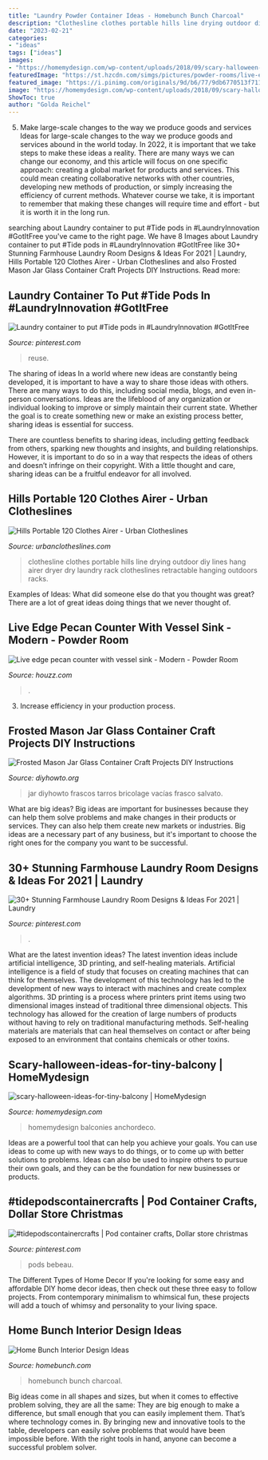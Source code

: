 ```yaml
---
title: "Laundry Powder Container Ideas - Homebunch Bunch Charcoal"
description: "Clothesline clothes portable hills line drying outdoor diy lines hang airer dryer dry laundry rack clotheslines retractable hanging outdoors racks"
date: "2023-02-21"
categories:
- "ideas"
tags: ["ideas"]
images:
- "https://homemydesign.com/wp-content/uploads/2018/09/scary-halloween-ideas-for-tiny-balcony-300x300.jpg"
featuredImage: "https://st.hzcdn.com/simgs/pictures/powder-rooms/live-edge-pecan-counter-with-vessel-sink-corker-designs-img~e1210b3d070d4c96_9-2010-1-13ac574.jpg"
featured_image: "https://i.pinimg.com/originals/9d/b6/77/9db6770513f7117f1db3fe69f4aefea1.jpg"
image: "https://homemydesign.com/wp-content/uploads/2018/09/scary-halloween-ideas-for-tiny-balcony-300x300.jpg"
ShowToc: true
author: "Golda Reichel"
---
```



5) Make large-scale changes to the way we produce goods and services
Ideas for large-scale changes to the way we produce goods and services abound in the world today. In 2022, it is important that we take steps to make these ideas a reality. There are many ways we can change our economy, and this article will focus on one specific approach: creating a global market for products and services. This could mean creating collaborative networks with other countries, developing new methods of production, or simply increasing the efficiency of current methods. Whatever course we take, it is important to remember that making these changes will require time and effort - but it is worth it in the long run.

	

		
searching about Laundry container to put #Tide pods in #LaundryInnovation #GotItFree you've came to the right page. We have 8 Images about Laundry container to put #Tide pods in #LaundryInnovation #GotItFree like 30+ Stunning Farmhouse Laundry Room Designs &amp; Ideas For 2021 | Laundry, Hills Portable 120 Clothes Airer - Urban Clotheslines and also Frosted Mason Jar Glass Container Craft Projects DIY Instructions. Read more:
		
    
## Laundry Container To Put #Tide Pods In #LaundryInnovation #GotItFree

<img loading=lazy src="https://i.pinimg.com/originals/9d/b6/77/9db6770513f7117f1db3fe69f4aefea1.jpg" onerror="this.onerror=null;this.src='https://tse4.mm.bing.net/th?id=OIP.gIB5CJIHIvboM-2t3KvM4gHaJ4&amp;pid=15.1';" alt="Laundry container to put #Tide pods in #LaundryInnovation #GotItFree">

_Source: pinterest.com_

>reuse. 

	

The sharing of ideas
In a world where new ideas are constantly being developed, it is important to have a way to share those ideas with others. There are many ways to do this, including social media, blogs, and even in-person conversations.
Ideas are the lifeblood of any organization or individual looking to improve or simply maintain their current state. Whether the goal is to create something new or make an existing process better, sharing ideas is essential for success.

There are countless benefits to sharing ideas, including getting feedback from others, sparking new thoughts and insights, and building relationships. However, it is important to do so in a way that respects the ideas of others and doesn’t infringe on their copyright. With a little thought and care, sharing ideas can be a fruitful endeavor for all involved.

    
## Hills Portable 120 Clothes Airer - Urban Clotheslines

<img loading=lazy src="https://urbanclotheslines.com/images/D/fd12001--3.jpg" onerror="this.onerror=null;this.src='https://tse4.mm.bing.net/th?id=OIP.QRJFeiwGjaYYq7KDkqUeQwHaJ4&amp;pid=15.1';" alt="Hills Portable 120 Clothes Airer - Urban Clotheslines">

_Source: urbanclotheslines.com_

>clothesline clothes portable hills line drying outdoor diy lines hang airer dryer dry laundry rack clotheslines retractable hanging outdoors racks. 

	

Examples of Ideas: What did someone else do that you thought was great?
There are a lot of great ideas doing things that we never thought of.

    
## Live Edge Pecan Counter With Vessel Sink - Modern - Powder Room

<img loading=lazy src="https://st.hzcdn.com/simgs/pictures/powder-rooms/live-edge-pecan-counter-with-vessel-sink-corker-designs-img~e1210b3d070d4c96_9-2010-1-13ac574.jpg" onerror="this.onerror=null;this.src='https://tse1.mm.bing.net/th?id=OIP._YcxXy8SIUNlYE6-6-QV7gHaKq&amp;pid=15.1';" alt="Live edge pecan counter with vessel sink - Modern - Powder Room">

_Source: houzz.com_

>. 

	

3. Increase efficiency in your production process.

    
## Frosted Mason Jar Glass Container Craft Projects DIY Instructions

<img loading=lazy src="https://www.diyhowto.org/wp-content/uploads/DIYHowto-Frosted-Mason-Jar-Glass-Container-Craft-Projects-DIY-Instructions-03.jpg" onerror="this.onerror=null;this.src='https://tse2.mm.bing.net/th?id=OIP.4zalf_U_pYJ2ye2ipnsVAwHaPl&amp;pid=15.1';" alt="Frosted Mason Jar Glass Container Craft Projects DIY Instructions">

_Source: diyhowto.org_

>jar diyhowto frascos tarros bricolage vacías frasco salvato. 

	

What are big ideas?
Big ideas are important for businesses because they can help them solve problems and make changes in their products or services. They can also help them create new markets or industries. Big ideas are a necessary part of any business, but it's important to choose the right ones for the company you want to be successful.

    
## 30+ Stunning Farmhouse Laundry Room Designs &amp; Ideas For 2021 | Laundry

<img loading=lazy src="https://i.pinimg.com/736x/2d/d5/5d/2dd55d5d0700717f53a70416fcc6a7c5.jpg" onerror="this.onerror=null;this.src='https://tse2.mm.bing.net/th?id=OIP.UInT75PnJzF5bkQywoyAvwHaIe&amp;pid=15.1';" alt="30+ Stunning Farmhouse Laundry Room Designs &amp; Ideas For 2021 | Laundry">

_Source: pinterest.com_

>. 

	

What are the latest invention ideas?
The latest invention ideas include artificial intelligence, 3D printing, and self-healing materials. Artificial intelligence is a field of study that focuses on creating machines that can think for themselves. The development of this technology has led to the development of new ways to interact with machines and create complex algorithms. 3D printing is a process where printers print items using two dimensional images instead of traditional three dimensional objects. This technology has allowed for the creation of large numbers of products without having to rely on traditional manufacturing methods. Self-healing materials are materials that can heal themselves on contact or after being exposed to an environment that contains chemicals or other toxins.

    
## Scary-halloween-ideas-for-tiny-balcony | HomeMydesign

<img loading=lazy src="https://homemydesign.com/wp-content/uploads/2018/09/scary-halloween-ideas-for-tiny-balcony-300x300.jpg" onerror="this.onerror=null;this.src='https://tse3.mm.bing.net/th?id=OIP.JBe02sgNIiSc7q78dfMn3gAAAA&amp;pid=15.1';" alt="scary-halloween-ideas-for-tiny-balcony | HomeMydesign">

_Source: homemydesign.com_

>homemydesign balconies anchordeco. 

	

Ideas are a powerful tool that can help you achieve your goals. You can use ideas to come up with new ways to do things, or to come up with better solutions to problems. Ideas can also be used to inspire others to pursue their own goals, and they can be the foundation for new businesses or products.

    
## #tidepodscontainercrafts | Pod Container Crafts, Dollar Store Christmas

<img loading=lazy src="https://i.pinimg.com/736x/8e/49/7b/8e497b9ab3721310f6ef1950fd5658fa.jpg" onerror="this.onerror=null;this.src='https://tse2.mm.bing.net/th?id=OIP.iMnc9etoFo5rduMxMA2GIQHaNK&amp;pid=15.1';" alt="#tidepodscontainercrafts | Pod container crafts, Dollar store christmas">

_Source: pinterest.com_

>pods bebeau. 

	

The Different Types of Home Decor
If you're looking for some easy and affordable DIY home decor ideas, then check out these three easy to follow projects. From contemporary minimalism to whimsical fun, these projects will add a touch of whimsy and personality to your living space.

    
## Home Bunch Interior Design Ideas

<img loading=lazy src="https://www.homebunch.com/wp-content/uploads/2017/11/Laundry-room-dark-floor-tile.jpg" onerror="this.onerror=null;this.src='https://tse2.mm.bing.net/th?id=OIP.z6tmRHQztHM_642eSSNNrAHaLH&amp;pid=15.1';" alt="Home Bunch Interior Design Ideas">

_Source: homebunch.com_

>homebunch bunch charcoal. 

	

Big ideas come in all shapes and sizes, but when it comes to effective problem solving, they are all the same: They are big enough to make a difference, but small enough that you can easily implement them. That’s where technology comes in. By bringing new and innovative tools to the table, developers can easily solve problems that would have been impossible before. With the right tools in hand, anyone can become a successful problem solver.

